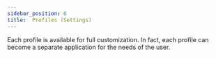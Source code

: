 ```yaml
---
sidebar_position: 6
title:  Profiles (Settings)
---
```


Each profile is available for full customization. In fact, each profile can become a separate application for the needs of the user.